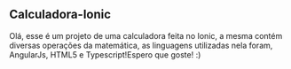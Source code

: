 ## Calculadora-Ionic

Olá, esse é um projeto de uma calculadora feita no Ionic, a mesma contém diversas operações da matemática, as linguagens utilizadas nela foram, AngularJs, HTML5 e Typescript!Espero que goste! :)
